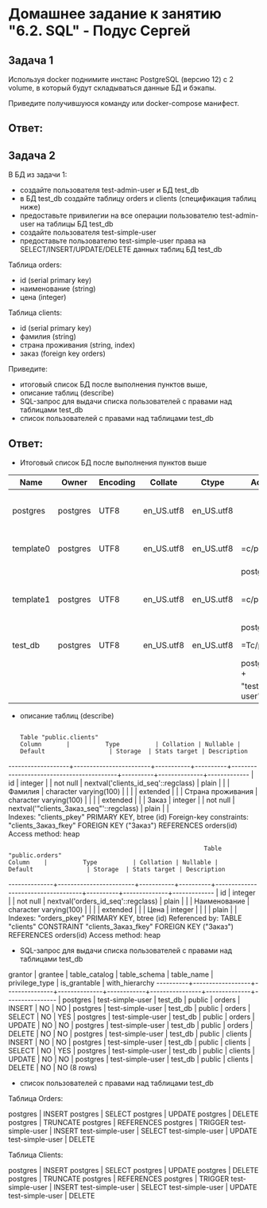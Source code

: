 # Домашнее задание к занятию "6.2. SQL" - Подус Сергей

## Задача 1

Используя docker поднимите инстанс PostgreSQL (версию 12) c 2 volume, 
в который будут складываться данные БД и бэкапы.

Приведите получившуюся команду или docker-compose манифест.

## Ответ: 

## Задача 2

В БД из задачи 1: 
- создайте пользователя test-admin-user и БД test_db
- в БД test_db создайте таблицу orders и clients (спeцификация таблиц ниже)
- предоставьте привилегии на все операции пользователю test-admin-user на таблицы БД test_db
- создайте пользователя test-simple-user  
- предоставьте пользователю test-simple-user права на SELECT/INSERT/UPDATE/DELETE данных таблиц БД test_db

Таблица orders:
- id (serial primary key)
- наименование (string)
- цена (integer)

Таблица clients:
- id (serial primary key)
- фамилия (string)
- страна проживания (string, index)
- заказ (foreign key orders)

Приведите:
- итоговый список БД после выполнения пунктов выше,
- описание таблиц (describe)
- SQL-запрос для выдачи списка пользователей с правами над таблицами test_db
- список пользователей с правами над таблицами test_db

## Ответ:
- Итоговый список БД после выполнения пунктов выше

                                                                     
|   Name    |  Owner  | Encoding  | Collate    |  Ctype     |       Access privileges         |  Size   | Tablespace |                Description                |
|-----------|---------|-----------|------------|------------|---------------------------------|---------|------------|-------------------------------------------|
| postgres  | postgres| UTF8      | en_US.utf8 | en_US.utf8 |                                 | 7977 kB | pg_default | default administrative connection database|
| template0 | postgres| UTF8      | en_US.utf8 | en_US.utf8 | =c/postgres                   + | 7833 kB | pg_default | unmodifiable empty database               |
|           |         |           |            |            | postgres=CTc/postgres           |         |            |                                           |
| template1 | postgres| UTF8      | en_US.utf8 | en_US.utf8 | =c/postgres                   + | 7833 kB | pg_default | default template for new databases        |
|           |         |           |            |            | postgres=CTc/postgres           |         |            |                                           |
| test_db   | postgres| UTF8      | en_US.utf8 | en_US.utf8 | =Tc/postgres                  + | 8105 kB | pg_default |                                           |    
|           |         |           |            |            | postgres=CTc/postgres         + |         |            |                                           |
|           |         |           |            |            | "test-admin-user"=CTc/postgres  |         |            |                                           | 


- описание таблиц (describe)
   
                                                                         Table "public.clients"
      Column       |          Type          | Collation | Nullable |                 Default                  | Storage  | Stats target | Description
-------------------+------------------------+-----------+----------+------------------------------------------+----------+--------------+-------------
| id                | integer                |           | not null | nextval('clients_id_seq'::regclass)      | plain    |              |
| Фамилия           | character varying(100) |           |          |                                          | extended |              |
| Страна проживания | character varying(100) |           |          |                                          | extended |              |
| Заказ             | integer                |           | not null | nextval('"clients_Заказ_seq"'::regclass) | plain    |              |             
Indexes:
    "clients_pkey" PRIMARY KEY, btree (id)
Foreign-key constraints:
    "clients_Заказ_fkey" FOREIGN KEY ("Заказ") REFERENCES orders(id)
Access method: heap

                                                           Table "public.orders"
    Column    |          Type          | Collation | Nullable |              Default               | Storage  | Stats target | Description
--------------+------------------------+-----------+----------+------------------------------------+----------+--------------+-------------
| id           | integer                |           | not null | nextval('orders_id_seq'::regclass) | plain    |              |
| Наименование | character varying(100) |           |          |                                    | extended |              |
| Цена         | integer                |           |          |                                    | plain    |              |
Indexes:
    "orders_pkey" PRIMARY KEY, btree (id)
Referenced by:
    TABLE "clients" CONSTRAINT "clients_Заказ_fkey" FOREIGN KEY ("Заказ") REFERENCES orders(id)
Access method: heap

- SQL-запрос для выдачи списка пользователей с правами над таблицами test_db

grantor  |     grantee      | table_catalog | table_schema | table_name | privilege_type | is_grantable | with_hierarchy
----------+------------------+---------------+--------------+------------+----------------+--------------+----------------
| postgres | test-simple-user | test_db       | public       | orders     | INSERT         | NO           | NO
| postgres | test-simple-user | test_db       | public       | orders     | SELECT         | NO           | YES
| postgres | test-simple-user | test_db       | public       | orders     | UPDATE         | NO           | NO
| postgres | test-simple-user | test_db       | public       | orders     | DELETE         | NO           | NO
| postgres | test-simple-user | test_db       | public       | clients    | INSERT         | NO           | NO
| postgres | test-simple-user | test_db       | public       | clients    | SELECT         | NO           | YES
| postgres | test-simple-user | test_db       | public       | clients    | UPDATE         | NO           | NO
| postgres | test-simple-user | test_db       | public       | clients    | DELETE         | NO           | NO
(8 rows)

- список пользователей с правами над таблицами test_db

Таблица Orders:

 postgres         | INSERT
 postgres         | SELECT
 postgres         | UPDATE
 postgres         | DELETE
 postgres         | TRUNCATE
 postgres         | REFERENCES
 postgres         | TRIGGER
 test-simple-user | INSERT
 test-simple-user | SELECT
 test-simple-user | UPDATE
 test-simple-user | DELETE

Таблица Clients:

 postgres         | INSERT
 postgres         | SELECT
 postgres         | UPDATE
 postgres         | DELETE
 postgres         | TRUNCATE
 postgres         | REFERENCES
 postgres         | TRIGGER
 test-simple-user | INSERT
 test-simple-user | SELECT
 test-simple-user | UPDATE
 test-simple-user | DELETE

